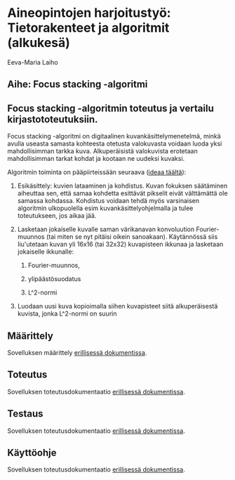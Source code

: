 # Aineopintojen harjoitustyö: Tietorakenteet ja algoritmit (alkukesä)
Eeva-Maria Laiho

## Aihe: Focus stacking -algoritmi
Focus stacking -algoritmin toteutus ja vertailu kirjastototeutuksiin.
---
Focus stacking -algoritmi on digitaalinen kuvankäsittelymenetelmä, minkä avulla useasta samasta kohteesta otetusta valokuvasta voidaan luoda yksi mahdollisimman tarkka kuva. Alkuperäisistä valokuvista erotetaan mahdollisimman tarkat kohdat ja kootaan ne uudeksi kuvaksi.

Algoritmin toiminta on pääpiirteissään seuraava ([ideaa täältä](https://helda.helsinki.fi/bitstream/handle/10138/154047/GraduSini.pdf?sequence=3)):

1. Esikäsittely: kuvien lataaminen ja kohdistus. Kuvan fokuksen säätäminen aiheuttaa sen, että samaa kohdetta esittävät pikselit eivät välttämättä ole samassa kohdassa. Kohdistus voidaan tehdä myös varsinaisen algoritmin ulkopuolella esim kuvankäsittelyohjelmalla ja tulee toteutukseen, jos aikaa jää.

2. Lasketaan jokaiselle kuvalle saman värikanavan konvoluution Fourier-muunnos (tai miten se nyt pitäisi oikein sanoakaan). Käytännössä siis liu'utetaan kuvan yli 16x16 (tai 32x32) kuvapisteen ikkunaa ja lasketaan jokaiselle ikkunalle:

    1. Fourier-muunnos,

    2. ylipäästösuodatus

    3. L^2-normi

3. Luodaan uusi kuva kopioimalla siihen kuvapisteet siitä alkuperäisestä kuvista, jonka L^2-normi on suurin  



## Määrittely
Sovelluksen määrittely [erillisessä dokumentissa](documentation/määrittely.md).

## Toteutus
Sovelluksen toteutusdokumentaatio [erillisessä dokumentissa](documentation/toteutus.md).

## Testaus
Sovelluksen toteutusdokumentaatio [erillisessä dokumentissa](documentation/testaus.md).

## Käyttöohje
Sovelluksen toteutusdokumentaatio [erillisessä dokumentissa](documentation/käyttöohje.md).
